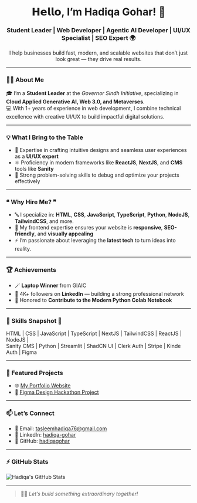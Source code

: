 <h1 align="center">𝗛𝗲𝗹𝗹𝗼, I’m Hadiqa Gohar! 👋</h1>
<h3 align="center">
Student Leader | Web Developer | Agentic AI Developer | UI/UX Specialist | SEO Expert 🌍
</h3>

<p align="center">
I help businesses build fast, modern, and scalable websites that don’t just look great — they drive real results.
</p>

---

### 👩‍💻 About Me

🎓 I’m a **Student Leader** at the *Governor Sindh Initiative*, specializing in **Cloud Applied Generative AI, Web 3.0, and Metaverses**.  
💻 With 1+ years of experience in web development, I combine technical excellence with creative UI/UX to build impactful digital solutions.

---

### 💡 What I Bring to the Table

- 🔧 Expertise in crafting intuitive designs and seamless user experiences as a **UI/UX expert**
- ⚛️ Proficiency in modern frameworks like **ReactJS**, **NextJS**, and **CMS** tools like **Sanity**
- 🧠 Strong problem-solving skills to debug and optimize your projects effectively

---

### ❝ Why Hire Me? ❞

- 🔤 I specialize in: **HTML**, **CSS**, **JavaScript**, **TypeScript**, **Python**, **NodeJS**, **TailwindCSS**, and more.
- 📱 My frontend expertise ensures your website is **responsive**, **SEO-friendly**, and **visually appealing**
- ⚡ I’m passionate about leveraging the **latest tech** to turn ideas into reality.

---

### 🏆 Achievements

- 🪄 **Laptop Winner** from GIAIC  
- 💼 4K+ followers on **LinkedIn** — building a strong professional network  
- 🤝 Honored to **Contribute to the Modern Python Colab Notebook**

---

### 🔧 Skills Snapshot 📸

HTML | CSS | JavaScript | TypeScript | NextJS | TailwindCSS | ReactJS | NodeJS |  
Sanity CMS | Python | Streamlit | ShadCN UI | Clerk Auth | Stripe | Kinde Auth | Figma

---

### 💼 Featured Projects

- 🌐 [My Portfolio Website](https://hg-superb-portfolio.vercel.app/)
- 🛒 [Figma Design Hackathon Project](https://figma-design-hackathon.vercel.app/)

---

### 📫 Let’s Connect

- 📧 Email: [tasleemhadiqa76@gmail.com](mailto:tasleemhadiqa76@gmail.com)
- 🔗 LinkedIn: [hadiqa-gohar](https://pk.linkedin.com/in/hadiqa-gohar-b64778300)
- 🐙 GitHub: [hadiqagohar](https://github.com/hadiqagohar)

---

### ⚡ GitHub Stats

![Hadiqa's GitHub Stats](https://github-readme-stats.vercel.app/api?username=hadiqagohar&show_icons=true&theme=radical)

---

> 👩‍🚀 *Let’s build something extraordinary together!*
